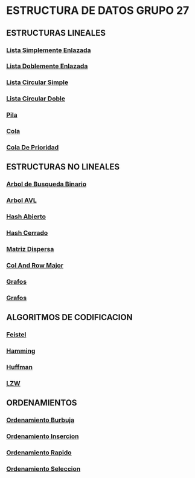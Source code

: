 # ESTRUCTURA DE DATOS GRUPO 27

##  ESTRUCTURAS LINEALES
### [Lista Simplemente Enlazada](https://tytusdb.github.io/tytusds/20211SVAC/G27/Lineal_Structures/simple_list.html)
### [Lista Doblemente Enlazada](https://tytusdb.github.io/tytusds/20211SVAC/G27/Lineal_Structures/double_list.html)
### [Lista Circular Simple](https://tytusdb.github.io/tytusds/20211SVAC/G27/Lineal_Structures/ListaCircularSimple.html)
### [Lista Circular Doble](https://tytusdb.github.io/tytusds/20211SVAC/G27/Lineal_Structures/ListaCirDoble.html)
### [Pila](https://tytusdb.github.io/tytusds/20211SVAC/G27/Lineal_Structures/Pila.html)
### [Cola](https://tytusdb.github.io/tytusds/20211SVAC/G27/Lineal_Structures/Cola.html)
### [Cola De Prioridad](https://tytusdb.github.io/tytusds/20211SVAC/G27/Lineal_Structures/ColaP.html)

## ESTRUCTURAS NO LINEALES
### [Arbol de Busqueda Binario](https://tytusdb.github.io/tytusds/20211SVAC/G27/Arboles/BST.html)
### [Arbol AVL](https://tytusdb.github.io/tytusds/20211SVAC/G27/Arboles/AVL.html)
### [Hash Abierto](https://tytusdb.github.io/tytusds/20211SVAC/G27/No_Lineales/hash_abierto.html)
### [Hash Cerrado](https://tytusdb.github.io/tytusds/20211SVAC/G27/No_Lineales/hash_cerrado.html)
### [Matriz Dispersa](https://tytusdb.github.io/tytusds/20211SVAC/G27/No_Lineales/matriz_dispersa.html)
### [Col And Row Major](https://tytusdb.github.io/tytusds/20211SVAC/G27/No_Lineales/row_col_major.html)
### [Grafos](https://tytusdb.github.io/tytusds/20211SVAC/G27/No_Lineales/Grafos.html)
### [Grafos](https://tytusdb.github.io/tytusds/20211SVAC/G27/No_Lineales/compuesta.html)

## ALGORITMOS DE CODIFICACION
### [Feistel](https://tytusdb.github.io/tytusds/20211SVAC/G27/Codificacion/Feistel.html)
### [Hamming](https://tytusdb.github.io/tytusds/20211SVAC/G27/Codificacion/Hamming.html)
### [Huffman](https://tytusdb.github.io/tytusds/20211SVAC/G27/Codificacion/Huffman.html)
### [LZW](https://tytusdb.github.io/tytusds/20211SVAC/G27/Codificacion/LZW.html)

## ORDENAMIENTOS
### [Ordenamiento Burbuja](https://tytusdb.github.io/tytusds/20211SVAC/G27/ordenamientos/bubleSort.html)
### [Ordenamiento Insercion](https://tytusdb.github.io/tytusds/20211SVAC/G27/ordenamientos/insertionSort.html)
### [Ordenamiento Rapido](https://tytusdb.github.io/tytusds/20211SVAC/G27/ordenamientos/Rapido.html)
### [Ordenamiento Seleccion](https://tytusdb.github.io/tytusds/20211SVAC/G27/ordenamientos/Seleccion.html)
